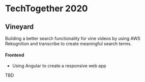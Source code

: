 # TechTogether 2020

## Vineyard 

Building a better search functionality for vine videos by using AWS Rekognition and transcribe to create meaningful search terms. 

#### Frontend
* Using Angular to create a responsive web app

TBD 
